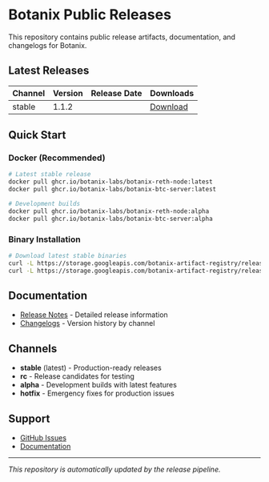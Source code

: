 # Botanix Public Releases

This repository contains public release artifacts, documentation, and changelogs for Botanix.

## Latest Releases

| Channel | Version | Release Date | Downloads |
|---------|---------|--------------|-----------|
| stable | 1.1.2 | | [Download](releases/1.1.2) |

## Quick Start

### Docker (Recommended)
```bash
# Latest stable release
docker pull ghcr.io/botanix-labs/botanix-reth-node:latest
docker pull ghcr.io/botanix-labs/botanix-btc-server:latest

# Development builds
docker pull ghcr.io/botanix-labs/botanix-reth-node:alpha
docker pull ghcr.io/botanix-labs/botanix-btc-server:alpha
```

### Binary Installation
```bash
# Download latest stable binaries
curl -L https://storage.googleapis.com/botanix-artifact-registry/releases/reth/stable/latest/reth-x86_64-unknown-linux-gnu.tar.gz | tar -xz
curl -L https://storage.googleapis.com/botanix-artifact-registry/releases/btc-server/stable/latest/btc-server-x86_64-unknown-linux-gnu.tar.gz | tar -xz
```

## Documentation

- [Release Notes](releases/) - Detailed release information
- [Changelogs](changelog/) - Version history by channel

## Channels

- **stable** (latest) - Production-ready releases
- **rc** - Release candidates for testing
- **alpha** - Development builds with latest features
- **hotfix** - Emergency fixes for production issues

## Support

- [GitHub Issues](https://github.com/botanix-labs/botanix-releases/issues)
- [Documentation](https://github.com/botanix-labs/documentation)

---

*This repository is automatically updated by the release pipeline.*
